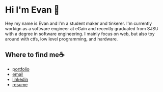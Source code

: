 # Hi I'm Evan :wave:

Hey my name is Evan and I'm a student maker and tinkerer. I'm currently workign as a software engineer at eGain and recently graduated from SJSU with a degree in software engineering.  I mainly focus on web, but also toy around with ctfs, low level programming, and hardware.

## Where to find me:coffee:
* [portfolio](https://evannishi.me/)
* [email](evan@evannishi.me)
* [linkedin](https://www.linkedin.com/in/evan-nishi/)
* [resume](https://evannishi.me/Evan-Nishi-Resume.pdf)
